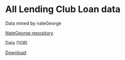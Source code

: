 # All Lending Club Loan data

Data mined by nateGeorge

[NateGeorge repository](https://github.com/nateGeorge/preprocess_lending_club_data).

Data (1GB)

[Download](https://www.kaggle.com/datasets/wordsforthewise/lending-club/download?datasetVersionNumber=3)